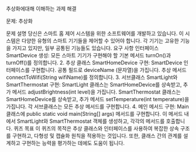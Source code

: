추상화에대해 이해하는 과제 해결

문제: 추상화

문제 설명
당신은 스마트 홈 제어 시스템을 위한 소프트웨어를 개발하고 있습니다. 이 시스템은 다양한 유형의 스마트 기기들을 제어할 수 있어야 합니다. 각 기기는 고유한 기능을 가지고 있지만, 일부 공통된 기능들도 있습니다.
요구 사항
인터페이스 SmartDevice 생성:
모든 스마트 기기가 구현해야 할 기본 메서드 turnOn()과 turnOff()를 정의합니다.
 2. 추상 클래스 SmartHomeDevice 구현:
SmartDevice 인터페이스를 구현합니다.
공통 필드로 deviceName (문자열)을 가집니다.
추상 메서드 connectToWifi(String wifiName)를 정의합니다.
3. 서브클래스 SmartLight와 SmartThermostat 구현:
SmartLight 클래스는 SmartHomeDevice를 상속받고, 추가 메서드 adjustBrightness(int level)을 가집니다.
SmartThermostat 클래스는 SmartHomeDevice를 상속받고, 추가 메서드 setTemperature(int temperature)을 가집니다.
각 서브클래스는 모든 추상 메서드를 구현합니다.
4. 메인 메서드 구현:
Main 클래스에 public static void main(String[] args) 메서드를 구현합니다.
이 메서드 내에서 SmartLight와 SmartThermostat 객체를 생성하고, 각각의 메서드를 호출합니다.
퀴즈 목표
이 퀴즈의 목적은 추상 클래스와 인터페이스를 사용하여 복잡한 상속 구조를 구현하고, 다형성 및 캡슐화 원칙을 적용하는 것입니다. 또한, 클래스 간의 관계를 설계하고 구현하는 능력을 평가하는 데에도 도움이 됩니다. 
